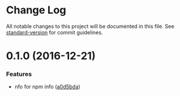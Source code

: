 # Change Log

All notable changes to this project will be documented in this file. See [standard-version](https://github.com/conventional-changelog/standard-version) for commit guidelines.

<a name="0.1.0"></a>
# 0.1.0 (2016-12-21)


### Features

* nfo for npm info ([a0d5bda](https://github.com/nexdrew/nfo/commit/a0d5bda))
